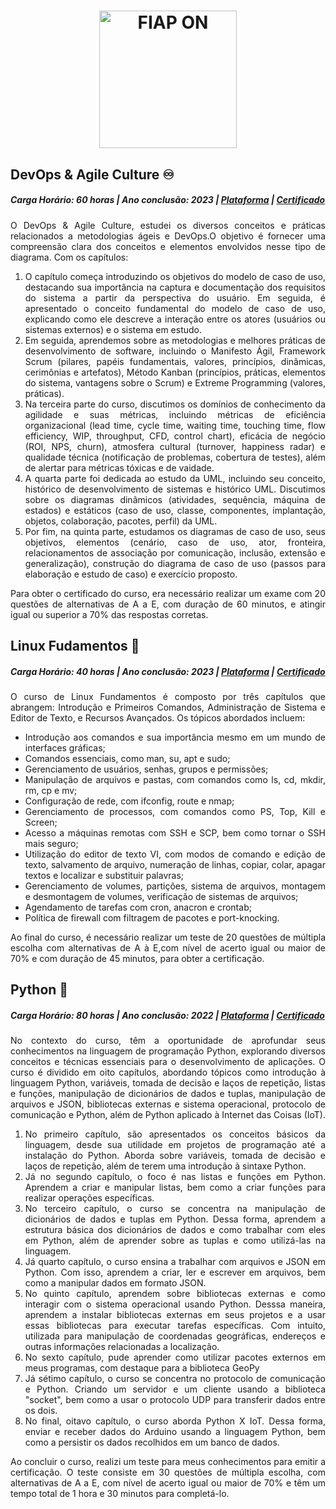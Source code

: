 # <div align="center"> <img src="https://guiadeti.com.br/wp-content/uploads/2022/01/guia-cursos-fiap.png.webp" width="220" heigth="80" alt="FIAP ON"> </div>


## DevOps & Agile Culture ♾️
<h5>Carga Horário: 60 horas | Ano conclusão: 2023 | <a href="https://on.fiap.com.br/pluginfile.php/1/local_nanocourses/certificado_nanocourse/85558/5543547c07eb61a1c2bc9c69782be647/certificado.png">Plataforma</a> | <a href="https://github.com/pedro-hnrq/Certificacoes/blob/main/FIAP/DevOps%20%26%20Agile%20Culture.png">Certificado</a></h5>

<div align="justify">
<p>O DevOps & Agile Culture, estudei os diversos conceitos e práticas relacionados a metodologias ágeis e DevOps.O objetivo é fornecer uma compreensão clara dos conceitos e elementos envolvidos nesse tipo de diagrama. Com os capítulos:</p>

<ol>
<li>O capítulo começa introduzindo os objetivos do modelo de caso de uso, destacando sua importância na captura e documentação dos requisitos do sistema a partir da perspectiva do usuário. Em seguida, é apresentado o conceito fundamental do modelo de caso de uso, explicando como ele descreve a interação entre os atores (usuários ou sistemas externos) e o sistema em estudo.</li>
<li>Em seguida, aprendemos sobre as metodologias e melhores práticas de desenvolvimento de software, incluindo o Manifesto Ágil, Framework Scrum (pilares, papéis fundamentais, valores, princípios, dinâmicas, cerimônias e artefatos), Método Kanban (princípios, práticas, elementos do sistema, vantagens sobre o Scrum) e Extreme Programming (valores, práticas).</li>
<li>Na terceira parte do curso, discutimos os domínios de conhecimento da agilidade e suas métricas, incluindo métricas de eficiência organizacional (lead time, cycle time, waiting time, touching time, flow efficiency, WIP, throughput, CFD, control chart), eficácia de negócio (ROI, NPS, churn), atmosfera cultural (turnover, happiness radar) e qualidade técnica (notificação de problemas, cobertura de testes), além de alertar para métricas tóxicas e de vaidade.</li>
<li>A quarta parte foi dedicada ao estudo da UML, incluindo seu conceito, histórico de desenvolvimento de sistemas e histórico UML. Discutimos sobre os diagramas dinâmicos (atividades, sequência, máquina de estados) e estáticos (caso de uso, classe, componentes, implantação, objetos, colaboração, pacotes, perfil) da UML.</li>
<li>Por fim, na quinta parte, estudamos os diagramas de caso de uso, seus objetivos, elementos (cenário, caso de uso, ator, fronteira, relacionamentos de associação por comunicação, inclusão, extensão e generalização), construção do diagrama de caso de uso (passos para elaboração e estudo de caso) e exercício proposto.</li>
</ol>

<p>Para obter o certificado do curso, era necessário realizar um exame com 20 questões de alternativas de A a E, com duração de 60 minutos, e atingir igual ou superior a 70% das respostas corretas.</p>

</div>

## Linux Fudamentos 🐧
<h5>Carga Horário: 40 horas | Ano conclusão: 2023 | <a href="https://on.fiap.com.br/pluginfile.php/1/local_nanocourses/certificado_nanocourse/76760/e02154b6136f174a0aee5659b7ac49e3/certificado.png">Plataforma</a> | <a href="https://github.com/pedro-hnrq/Certificacoes/blob/main/FIAP/Fundamentos%20Linux.png">Certificado</a></h5>

<div align="justify"><p>O curso de Linux Fundamentos é composto por três capítulos que abrangem: Introdução e Primeiros Comandos, Administração de Sistema e Editor de Texto, e Recursos Avançados. Os tópicos abordados incluem: </p>

<ul>
<li>Introdução aos comandos e sua importância mesmo em um mundo de interfaces gráficas;</li>
<li>Comandos essenciais, como man, su, apt e sudo;</li>
<li>Gerenciamento de usuários, senhas, grupos e permissões;</li>
<li>Manipulação de arquivos e pastas, com comandos como ls, cd, mkdir, rm, cp e mv;</li>
<li>Configuração de rede, com ifconfig, route e nmap;</li>
<li>Gerenciamento de processos, com comandos como PS, Top, Kill e Screen;</li>
<li>Acesso a máquinas remotas com SSH e SCP, bem como tornar o SSH mais seguro;</li>
<li>Utilização do editor de texto VI, com modos de comando e edição de texto, salvamento de arquivo, numeração de linhas, copiar, colar, apagar textos e localizar e substituir palavras;</li>
<li>Gerenciamento de volumes, partições, sistema de arquivos, montagem e desmontagem de volumes, verificação de sistemas de arquivos;</li>
<li>Agendamento de tarefas com cron, anacron e crontab;</li>
<li>Política de firewall com filtragem de pacotes e port-knocking.</li>
</ul>

<p>Ao final do curso, é necessário realizar um teste de 20 questões de múltipla escolha com alternativas de A à E,com nível de acerto igual ou maior de 70% e com duração de 45 minutos, para obter a certificação.</p></div>

## Python 🐍
<h5>Carga Horário: 80 horas | Ano conclusão: 2022 | <a href="https://on.fiap.com.br/pluginfile.php/1/local_nanocourses/certificado_nanocourse/66560/2bbd863af435b85e338840d55362f411/certificado.png">Plataforma</a> | <a href="https://github.com/pedro-hnrq/Certificacoes/blob/main/FIAP/Python.png">Certificado</a></h5>

<div align="justify"><p>No contexto do curso, têm a oportunidade de aprofundar seus conhecimentos na linguagem de programação Python, explorando diversos conceitos e técnicas essenciais para o desenvolvimento de aplicações. O curso é dividido em oito capítulos, abordando tópicos como introdução à linguagem Python, variáveis, tomada de decisão e laços de repetição, listas e funções, manipulação de dicionários de dados e tuplas, manipulação de arquivos e JSON, bibliotecas externas e sistema operacional, protocolo de comunicação e Python, além de Python aplicado à Internet das Coisas (IoT).</p>

<ol>
<li>No primeiro capítulo, são apresentados os conceitos básicos da linguagem, desde sua utilidade em projetos de programação até a instalação do Python. Aborda sobre variáveis, tomada de decisão e laços de repetição, além de terem uma introdução à sintaxe Python.</li>
<li>Já no segundo capítulo, o foco é nas listas e funções em Python. Aprendem a criar e manipular listas, bem como a criar funções para realizar operações específicas.</li>
<li>No terceiro capítulo, o curso se concentra na manipulação de dicionários de dados e tuplas em Python. Dessa forma, aprendem a estrutura básica dos dicionários de dados e como trabalhar com eles em Python, além de aprender sobre as tuplas e como utilizá-las na linguagem.</li>
<li>Já quarto capítulo, o curso ensina a trabalhar com arquivos e JSON em Python. Com isso, aprendem a criar, ler e escrever em arquivos, bem como a manipular dados em formato JSON.</li>
<li>No quinto capítulo, aprendem sobre bibliotecas externas e como interagir com o sistema operacional usando Python. Desssa maneira, aprendem a instalar bibliotecas externas em seus projetos e a usar essas bibliotecas para executar tarefas específicas. Com intuito, utilizada para manipulação de coordenadas geográficas, endereços e outras informações relacionadas a localização.</li>
<li>No sexto capítulo, pude aprender como utilizar pacotes externos em meus programas, com destaque para a biblioteca GeoPy </li>
<li>Já sétimo capítulo, o curso se concentra no protocolo de comunicação e Python. Criando um servidor e um cliente usando a biblioteca "socket", bem como a usar o protocolo UDP para transferir dados entre os dois.</li>
<li>No final, oitavo capítulo, o curso aborda Python X IoT. Dessa forma, enviar e receber dados do Arduino usando a linguagem Python, bem como a persistir os dados recolhidos em um banco de dados.</li>
</ol>

<p>Ao concluir o curso, realizi um teste para meus conhecimentos para emitir a certificação. O teste consiste em 30 questões de múltipla escolha, com alternativas de A a E, com nível de acerto igual ou maior de 70% e têm um tempo total de 1 hora e 30 minutos para completá-lo.</p>
</div>